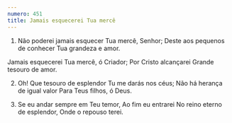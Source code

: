 ```yaml
---
numero: 451
title: Jamais esquecerei Tua mercê
---
```

1. Não poderei jamais esquecer
Tua mercê, Senhor;
Deste aos pequenos de conhecer
Tua grandeza e amor.

Jamais esquecerei
Tua mercê, ó Criador;
Por Cristo alcançarei
Grande tesouro de amor.

2. Oh! Que tesouro de esplendor
Tu me darás nos céus;
Não há herança de igual valor
Para Teus filhos, ó Deus.

3. Se eu andar sempre em Teu temor,
Ao fim eu entrarei
No reino eterno de esplendor,
Onde o repouso terei.
